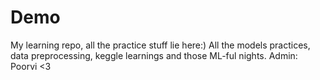 # Demo
My learning repo, all the practice stuff lie here:)
All the models practices, data preprocessing, keggle learnings and those ML-ful nights.
Admin: Poorvi <3
